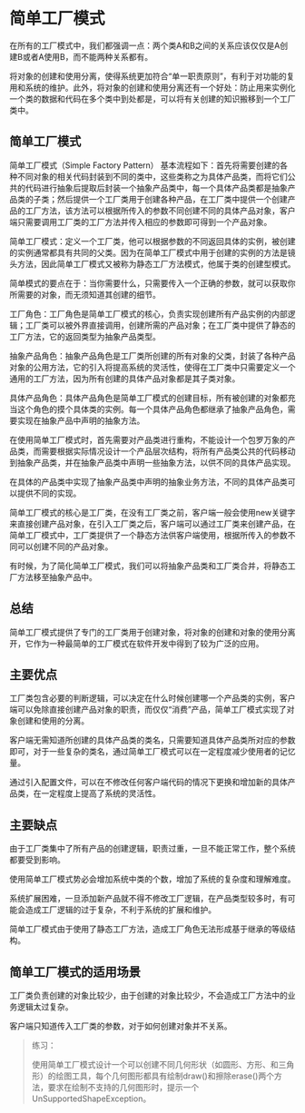 # 简单工厂模式

在所有的工厂模式中，我们都强调一点：两个类A和B之间的关系应该仅仅是A创建B或者A使用B，而不能两种关系都有。

将对象的创建和使用分离，使得系统更加符合“单一职责原则”，有利于对功能的复用和系统的维护。此外，将对象的创建和使用分离还有一个好处：防止用来实例化一个类的数据和代码在多个类中到处都是，可以将有关创建的知识搬移到一个工厂类中。

## 简单工厂模式

简单工厂模式（Simple Factory Pattern） 基本流程如下：首先将需要创建的各种不同对象的相关代码封装到不同的类中，这些类称之为具体产品类，而将它们公共的代码进行抽象后提取后封装一个抽象产品类中，每一个具体产品类都是抽象产品类的子类；然后提供一个工厂类用于创建各种产品，在工厂类中提供一个创建产品的工厂方法，该方法可以根据所传入的参数不同创建不同的具体产品对象，客户端只需要调用工厂类的工厂方法并传入相应的参数即可得到一个产品对象。

简单工厂模式：定义一个工厂类，他可以根据参数的不同返回具体的实例，被创建的实例通常都具有共同的父类。因为在简单工厂模式中用于创建的实例的方法是镜头方法，因此简单工厂模式又被称为静态工厂方法模式，他属于类的创建型模式。

简单模式的要点在于：当你需要什么，只需要传入一个正确的参数，就可以获取你所需要的对象，而无须知道其创建的细节。

工厂角色：工厂角色是简单工厂模式的核心，负责实现创建所有产品实例的内部逻辑；工厂类可以被外界直接调用，创建所需的产品对象；在工厂类中提供了静态的工厂方法，它的返回类型为抽象产品类型。

抽象产品角色：抽象产品角色是工厂类所创建的所有对象的父类，封装了各种产品对象的公用方法，它的引入将提高系统的灵活性，使得在工厂类中只需要定义一个通用的工厂方法，因为所有创建的具体产品对象都是其子类对象。

具体产品角色：具体产品角色是简单工厂模式的创建目标，所有被创建的对象都充当这个角色的摸个具体类的实例。每一个具体产品角色都继承了抽象产品角色，需要实现在抽象产品中声明的抽象方法。

在使用简单工厂模式时，首先需要对产品类进行重构，不能设计一个包罗万象的产品类，而需要根据实际情况设计一个产品层次结构，将所有产品类公共的代码移动到抽象产品类，并在抽象产品类中声明一些抽象方法，以供不同的具体产品实现。

在具体的产品类中实现了抽象产品类中声明的抽象业务方法，不同的具体产品类可以提供不同的实现。

简单工厂模式的核心是工厂类，在没有工厂类之前，客户端一般会使用new关键字来直接创建产品对象，在引入工厂类之后，客户端可以通过工厂类来创建产品，在简单工厂模式中，工厂类提供了一个静态方法供客户端使用，根据所传入的参数不同可以创建不同的产品对象。

有时候，为了简化简单工厂模式，我们可以将抽象产品类和工厂类合并，将静态工厂方法移至抽象产品中。

## 总结

简单工厂模式提供了专门的工厂类用于创建对象，将对象的创建和对象的使用分离开，它作为一种最简单的工厂模式在软件开发中得到了较为广泛的应用。

## 主要优点

工厂类包含必要的判断逻辑，可以决定在什么时候创建哪一个产品类的实例，客户端可以免除直接创建产品对象的职责，而仅仅“消费”产品，简单工厂模式实现了对象创建和使用的分离。

客户端无需知道所创建的具体产品类的类名，只需要知道具体产品类所对应的参数即可，对于一些复杂的类名，通过简单工厂模式可以在一定程度减少使用者的记忆量。

通过引入配置文件，可以在不修改任何客户端代码的情况下更换和增加新的具体产品类，在一定程度上提高了系统的灵活性。

## 主要缺点

由于工厂类集中了所有产品的创建逻辑，职责过重，一旦不能正常工作，整个系统都要受到影响。

使用简单工厂模式势必会增加系统中类的个数，增加了系统的复杂度和理解难度。

系统扩展困难，一旦添加新产品就不得不修改工厂逻辑，在产品类型较多时，有可能会造成工厂逻辑的过于复杂，不利于系统的扩展和维护。

简单工厂模式由于使用了静态工厂方法，造成工厂角色无法形成基于继承的等级结构。

## 简单工厂模式的适用场景

工厂类负责创建的对象比较少，由于创建的对象比较少，不会造成工厂方法中的业务逻辑太过复杂。

客户端只知道传入工厂类的参数，对于如何创建对象并不关系。

> 练习：
>
> 使用简单工厂模式设计一个可以创建不同几何形状（如圆形、方形、和三角形）的绘图工具，每个几何图形都具有绘制draw\(\)和擦除erase\(\)两个方法，要求在绘制不支持的几何图形时，提示一个UnSupportedShapeException。











